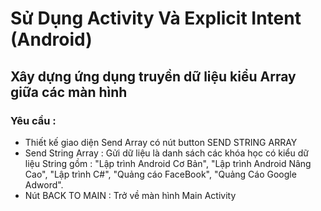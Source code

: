 # Sử Dụng Activity Và Explicit Intent (Android)
## Xây dựng ứng dụng truyền dữ liệu kiểu Array giữa các màn hình 
### Yêu cầu :
* Thiết kế giao diện Send Array có nút button SEND STRING ARRAY
* Send String Array : Gửi dữ liệu là danh sách các khóa học có kiểu dữ liệu String gồm : "Lập trình Android Cơ Bản", "Lập trình Android Nâng Cao", "Lập trình C#", "Quảng cáo FaceBook", "Quảng Cáo Google Adword".
* Nút BACK TO MAIN : Trở về màn hình Main Activity
